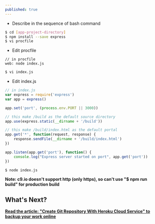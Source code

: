```yaml
---
published: true
---
```


* Describe in the sequence of bash command

```sh
$ cd [app-project-directory]
$ npm install --save express
$ vi procfile
```

* Edit procfile

```
// in procfile
web: node index.js
```

```sh
$ vi index.js 
```

* Edit index.js

```javascript
// in index.js
var express = require('express')
var app = express()

app.set('port', (process.env.PORT || 3000))

// this make /build as the default source directory
app.use(express.static(__dirname + '/build'))

// this make /build/index.html as the default portal
app.get('*', function(request, response) {
	response.sendFile(__dirname + '/build/index.html')	
})

app.listen(app.get('port'), function() {
	console.log("Express server started on port", app.get('port'))
})
```

```bash
$ node index.js
```

**Note: c9.io doesn't support http (only https), so can't use "$ npm run build" for production build**


## What's Next?
**[Read the article: "Create Git Repository With Heroku Cloud Service" to backup your work online](https://mania7539.github.io/articles/create-git-repository-with-heroku-cloud-service.html)**
